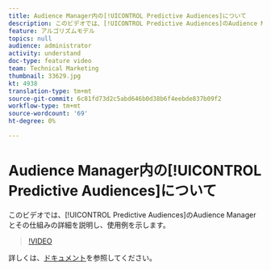 ```yaml
---
title: Audience Manager内の[!UICONTROL Predictive Audiences]について
description: このビデオでは、[!UICONTROL Predictive Audiences]のAudience Managerとその仕組みの詳細を説明し、使用例を示します。
feature: アルゴリズムモデル
topics: null
audience: administrator
activity: understand
doc-type: feature video
team: Technical Marketing
thumbnail: 33629.jpg
kt: 4938
translation-type: tm+mt
source-git-commit: 6c81fd73d2c5abd646b0d38b6f4eebde837b09f2
workflow-type: tm+mt
source-wordcount: '69'
ht-degree: 0%

---
```



# Audience Manager内の[!UICONTROL Predictive Audiences]について

このビデオでは、[!UICONTROL Predictive Audiences]のAudience Managerとその仕組みの詳細を説明し、使用例を示します。

>[!VIDEO](https://video.tv.adobe.com/v/33629/?quality=12)

詳しくは、[ドキュメント](https://docs.adobe.com/content/help/en/audience-manager/user-guide/features/algorithmic-models/predictive-audiences/predictive-audiences.html)を参照してください。
